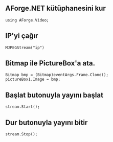 ## AForge.NET kütüphanesini kur
```
using AForge.Video;
```

## IP'yi çağır
```
MJPEGStream("ip")
```
## Bitmap ile PictureBox'a ata.
```
Bitmap bmp = (Bitmap)eventArgs.Frame.Clone();
pictureBox1.Image = bmp;
```

## Başlat butonuyla yayını başlat
```
stream.Start();
```
## Dur butonuyla yayını bitir
```
stream.Stop();
```
